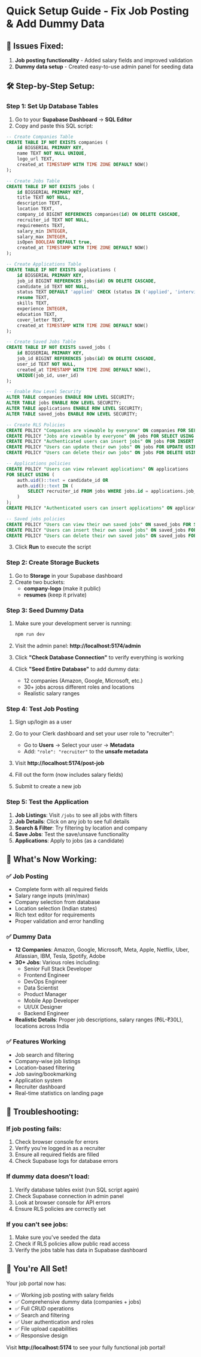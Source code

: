 # Quick Setup Guide - Fix Job Posting & Add Dummy Data

## 🚨 Issues Fixed:
1. **Job posting functionality** - Added salary fields and improved validation
2. **Dummy data setup** - Created easy-to-use admin panel for seeding data

## 🛠️ Step-by-Step Setup:

### Step 1: Set Up Database Tables
1. Go to your **Supabase Dashboard** → **SQL Editor**
2. Copy and paste this SQL script:

```sql
-- Create Companies Table
CREATE TABLE IF NOT EXISTS companies (
    id BIGSERIAL PRIMARY KEY,
    name TEXT NOT NULL UNIQUE,
    logo_url TEXT,
    created_at TIMESTAMP WITH TIME ZONE DEFAULT NOW()
);

-- Create Jobs Table
CREATE TABLE IF NOT EXISTS jobs (
    id BIGSERIAL PRIMARY KEY,
    title TEXT NOT NULL,
    description TEXT,
    location TEXT,
    company_id BIGINT REFERENCES companies(id) ON DELETE CASCADE,
    recruiter_id TEXT NOT NULL,
    requirements TEXT,
    salary_min INTEGER,
    salary_max INTEGER,
    isOpen BOOLEAN DEFAULT true,
    created_at TIMESTAMP WITH TIME ZONE DEFAULT NOW()
);

-- Create Applications Table
CREATE TABLE IF NOT EXISTS applications (
    id BIGSERIAL PRIMARY KEY,
    job_id BIGINT REFERENCES jobs(id) ON DELETE CASCADE,
    candidate_id TEXT NOT NULL,
    status TEXT DEFAULT 'applied' CHECK (status IN ('applied', 'interviewing', 'hired', 'rejected')),
    resume TEXT,
    skills TEXT,
    experience INTEGER,
    education TEXT,
    cover_letter TEXT,
    created_at TIMESTAMP WITH TIME ZONE DEFAULT NOW()
);

-- Create Saved Jobs Table
CREATE TABLE IF NOT EXISTS saved_jobs (
    id BIGSERIAL PRIMARY KEY,
    job_id BIGINT REFERENCES jobs(id) ON DELETE CASCADE,
    user_id TEXT NOT NULL,
    created_at TIMESTAMP WITH TIME ZONE DEFAULT NOW(),
    UNIQUE(job_id, user_id)
);

-- Enable Row Level Security
ALTER TABLE companies ENABLE ROW LEVEL SECURITY;
ALTER TABLE jobs ENABLE ROW LEVEL SECURITY;
ALTER TABLE applications ENABLE ROW LEVEL SECURITY;
ALTER TABLE saved_jobs ENABLE ROW LEVEL SECURITY;

-- Create RLS Policies
CREATE POLICY "Companies are viewable by everyone" ON companies FOR SELECT USING (true);
CREATE POLICY "Jobs are viewable by everyone" ON jobs FOR SELECT USING (true);
CREATE POLICY "Authenticated users can insert jobs" ON jobs FOR INSERT WITH CHECK (auth.role() = 'authenticated');
CREATE POLICY "Users can update their own jobs" ON jobs FOR UPDATE USING (auth.uid()::text = recruiter_id);
CREATE POLICY "Users can delete their own jobs" ON jobs FOR DELETE USING (auth.uid()::text = recruiter_id);

-- Applications policies
CREATE POLICY "Users can view relevant applications" ON applications
FOR SELECT USING (
    auth.uid()::text = candidate_id OR 
    auth.uid()::text IN (
        SELECT recruiter_id FROM jobs WHERE jobs.id = applications.job_id
    )
);
CREATE POLICY "Authenticated users can insert applications" ON applications FOR INSERT WITH CHECK (auth.role() = 'authenticated');

-- Saved jobs policies
CREATE POLICY "Users can view their own saved jobs" ON saved_jobs FOR SELECT USING (auth.uid()::text = user_id);
CREATE POLICY "Users can insert their own saved jobs" ON saved_jobs FOR INSERT WITH CHECK (auth.uid()::text = user_id);
CREATE POLICY "Users can delete their own saved jobs" ON saved_jobs FOR DELETE USING (auth.uid()::text = user_id);
```

3. Click **Run** to execute the script

### Step 2: Create Storage Buckets
1. Go to **Storage** in your Supabase dashboard
2. Create two buckets:
   - **company-logo** (make it public)
   - **resumes** (keep it private)

### Step 3: Seed Dummy Data
1. Make sure your development server is running:
   ```bash
   npm run dev
   ```

2. Visit the admin panel: **http://localhost:5174/admin**

3. Click **"Check Database Connection"** to verify everything is working

4. Click **"Seed Entire Database"** to add dummy data:
   - 12 companies (Amazon, Google, Microsoft, etc.)
   - 30+ jobs across different roles and locations
   - Realistic salary ranges

### Step 4: Test Job Posting
1. Sign up/login as a user
2. Go to your Clerk dashboard and set your user role to "recruiter":
   - Go to **Users** → Select your user → **Metadata**
   - Add: `"role": "recruiter"` to the **unsafe metadata**

3. Visit **http://localhost:5174/post-job**
4. Fill out the form (now includes salary fields)
5. Submit to create a new job

### Step 5: Test the Application
1. **Job Listings**: Visit `/jobs` to see all jobs with filters
2. **Job Details**: Click on any job to see full details
3. **Search & Filter**: Try filtering by location and company
4. **Save Jobs**: Test the save/unsave functionality
5. **Applications**: Apply to jobs (as a candidate)

## 🎯 What's Now Working:

### ✅ Job Posting
- Complete form with all required fields
- Salary range inputs (min/max)
- Company selection from database
- Location selection (Indian states)
- Rich text editor for requirements
- Proper validation and error handling

### ✅ Dummy Data
- **12 Companies**: Amazon, Google, Microsoft, Meta, Apple, Netflix, Uber, Atlassian, IBM, Tesla, Spotify, Adobe
- **30+ Jobs**: Various roles including:
  - Senior Full Stack Developer
  - Frontend Engineer
  - DevOps Engineer
  - Data Scientist
  - Product Manager
  - Mobile App Developer
  - UI/UX Designer
  - Backend Engineer
- **Realistic Details**: Proper job descriptions, salary ranges (₹6L-₹30L), locations across India

### ✅ Features Working
- Job search and filtering
- Company-wise job listings
- Location-based filtering
- Job saving/bookmarking
- Application system
- Recruiter dashboard
- Real-time statistics on landing page

## 🔧 Troubleshooting:

### If job posting fails:
1. Check browser console for errors
2. Verify you're logged in as a recruiter
3. Ensure all required fields are filled
4. Check Supabase logs for database errors

### If dummy data doesn't load:
1. Verify database tables exist (run SQL script again)
2. Check Supabase connection in admin panel
3. Look at browser console for API errors
4. Ensure RLS policies are correctly set

### If you can't see jobs:
1. Make sure you've seeded the data
2. Check if RLS policies allow public read access
3. Verify the jobs table has data in Supabase dashboard

## 🎉 You're All Set!

Your job portal now has:
- ✅ Working job posting with salary fields
- ✅ Comprehensive dummy data (companies + jobs)
- ✅ Full CRUD operations
- ✅ Search and filtering
- ✅ User authentication and roles
- ✅ File upload capabilities
- ✅ Responsive design

Visit **http://localhost:5174** to see your fully functional job portal!